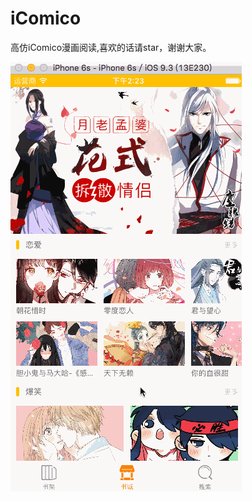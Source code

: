 # iComico
高仿iComico漫画阅读,喜欢的话请star，谢谢大家。


![](https://github.com/Snail67/iComico/blob/master/iComico/1.gif)
